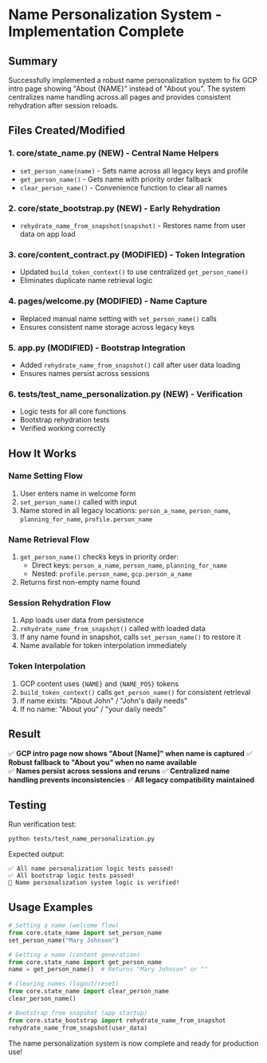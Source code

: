 # Name Personalization System - Implementation Complete

## Summary

Successfully implemented a robust name personalization system to fix GCP intro page showing "About {NAME}" instead of "About you". The system centralizes name handling across all pages and provides consistent rehydration after session reloads.

## Files Created/Modified

### 1. **core/state_name.py** (NEW) - Central Name Helpers
- `set_person_name(name)` - Sets name across all legacy keys and profile
- `get_person_name()` - Gets name with priority order fallback
- `clear_person_name()` - Convenience function to clear all names

### 2. **core/state_bootstrap.py** (NEW) - Early Rehydration
- `rehydrate_name_from_snapshot(snapshot)` - Restores name from user data on app load

### 3. **core/content_contract.py** (MODIFIED) - Token Integration
- Updated `build_token_context()` to use centralized `get_person_name()`
- Eliminates duplicate name retrieval logic

### 4. **pages/welcome.py** (MODIFIED) - Name Capture
- Replaced manual name setting with `set_person_name()` calls
- Ensures consistent name storage across legacy keys

### 5. **app.py** (MODIFIED) - Bootstrap Integration
- Added `rehydrate_name_from_snapshot()` call after user data loading
- Ensures names persist across sessions

### 6. **tests/test_name_personalization.py** (NEW) - Verification
- Logic tests for all core functions
- Bootstrap rehydration tests
- Verified working correctly

## How It Works

### Name Setting Flow
1. User enters name in welcome form
2. `set_person_name()` called with input
3. Name stored in all legacy locations: `person_a_name`, `person_name`, `planning_for_name`, `profile.person_name`

### Name Retrieval Flow
1. `get_person_name()` checks keys in priority order:
   - Direct keys: `person_a_name`, `person_name`, `planning_for_name`
   - Nested: `profile.person_name`, `gcp.person_a_name`
2. Returns first non-empty name found

### Session Rehydration Flow
1. App loads user data from persistence
2. `rehydrate_name_from_snapshot()` called with loaded data
3. If any name found in snapshot, calls `set_person_name()` to restore it
4. Name available for token interpolation immediately

### Token Interpolation
1. GCP content uses `{NAME}` and `{NAME_POS}` tokens
2. `build_token_context()` calls `get_person_name()` for consistent retrieval
3. If name exists: "About John" / "John's daily needs"
4. If no name: "About you" / "your daily needs"

## Result

✅ **GCP intro page now shows "About [Name]" when name is captured**
✅ **Robust fallback to "About you" when no name available**  
✅ **Names persist across sessions and reruns**
✅ **Centralized name handling prevents inconsistencies**
✅ **All legacy compatibility maintained**

## Testing

Run verification test:
```bash
python tests/test_name_personalization.py
```

Expected output:
```
✅ All name personalization logic tests passed!
✅ All bootstrap logic tests passed!
🎉 Name personalization system logic is verified!
```

## Usage Examples

```python
# Setting a name (welcome flow)
from core.state_name import set_person_name
set_person_name("Mary Johnson")

# Getting a name (content generation)
from core.state_name import get_person_name
name = get_person_name()  # Returns "Mary Johnson" or ""

# Clearing names (logout/reset)
from core.state_name import clear_person_name
clear_person_name()

# Bootstrap from snapshot (app startup)
from core.state_bootstrap import rehydrate_name_from_snapshot
rehydrate_name_from_snapshot(user_data)
```

The name personalization system is now complete and ready for production use!